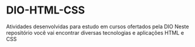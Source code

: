 # DIO-HTML-CSS

Atividades desenvolvidas para estudo em cursos ofertados pela DIO
Neste repositório você vai encontrar diversas tecnologias e aplicações HTML e CSS
